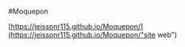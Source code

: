 #Moquepon

[https://jeissonr115.github.io/Moquepon/](https://jeissonr115.github.io/Moquepon/"site web")

